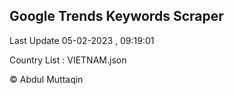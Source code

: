 

## Google Trends Keywords Scraper 
 
Last Update 05-02-2023 , 09:19:01

Country List :
VIETNAM.json



© Abdul Muttaqin 

